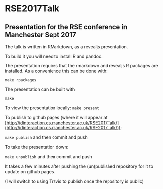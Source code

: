 # RSE2017Talk
## Presentation for the RSE conference in Manchester Sept 2017

The talk is written in RMarkdown, as a revealjs presentation. 

To build it you will need to install R and pandoc.

The presentation requires that the rmarkdown and revealjs R packages are installed.  As a convenience this can be done with:

`make rpackages`   

The presentation can be built with 

`make`

To view the presentation locally:
`make present`

To publish to github pages (where it will appear at [http://idinteraction.cs.manchester.ac.uk/RSE2017Talk/](http://idinteraction.cs.manchester.ac.uk/RSE2017Talk/)):

`make publish` and then commit and push

To take the presentation down:

`make unpublish` and then commit and push

It takes a few minutes after pushing the (un)published repository for it to update on github pages.

(I will switch to using Travis to publish once the repository is public)

